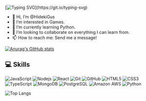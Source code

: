 [![Typing SVG](https://readme-typing-svg.demolab.com/?lines=Olá!+Esse+é+o+meu+perfil!;Estudante+de+desenvolvimento+web+fullstack+na+Driven;Curiosidade:+Já+morei+no+Japão+quando+criança;Olá!+Esse+é+o+meu+perfil!;Estudante+de+desenvolvimento+web+fullstack+na+Driven;Curiosidade:+Amo+cozinhar+de+tudo!)](https://git.io/typing-svg)

- 👋 Hi, I’m @HidekiGus
- 👀 I’m interested in Games.
- 🌱 I’m currently learning Python.
- 💞️ I’m looking to collaborate on everything I can learn from.
- 📫 How to reach me: Send me a message!




[![Anurag's GitHub stats](https://github-readme-stats.vercel.app/api?username=HidekiGus)](https://github.com/anuraghazra/github-readme-stats)

## 💻 Skills

![JavaScript](https://img.shields.io/badge/-JavaScript-black?style=flat-square&logo=javascript)
![Nodejs](https://img.shields.io/badge/-Nodejs-black?style=flat-square&logo=Node.js)
![React](https://img.shields.io/badge/-React-black?style=flat-square&logo=react)
![Git](https://img.shields.io/badge/-Git-black?style=flat-square&logo=git)
![GitHub](https://img.shields.io/badge/-GitHub-181717?style=flat-square&logo=github)
![HTML5](https://img.shields.io/badge/-HTML5-E34F26?style=flat-square&logo=html5&logoColor=white)
![CSS3](https://img.shields.io/badge/-CSS3-1572B6?style=flat-square&logo=css3)
![TypeScript](https://img.shields.io/badge/-TypeScript-007ACC?style=flat-square&logo=typescript)
![MongoDB](https://img.shields.io/badge/-MongoDB-black?style=flat-square&logo=mongodb)
![PostgreSQL](https://img.shields.io/badge/-PostgreSQL-336791?style=flat-square&logo=postgresql)
![Amazon AWS](https://img.shields.io/badge/Amazon%20AWS-232F3E?style=flat-square&logo=amazon-aws)
![Python](https://img.shields.io/badge/-Python-black?style=flat-square&logo=Python)

![Top Langs](https://github-readme-stats.vercel.app/api/top-langs/?username=aemmadi&hide=TeX&layout=compact)

<!---
HidekiGus/HidekiGus is a ✨ special ✨ repository because its `README.md` (this file) appears on your GitHub profile.
You can click the Preview link to take a look at your changes.
--->
